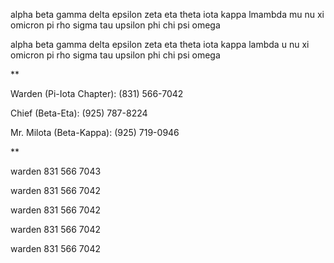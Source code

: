 alpha beta gamma delta epsilon zeta eta theta iota kappa lmambda mu nu xi omicron pi rho sigma tau upsilon phi chi psi omega




alpha beta gamma delta epsilon zeta eta theta iota kappa lambda u nu xi omicron pi rho sigma tau upsilon phi chi psi omega


**

Warden (Pi-Iota Chapter): (831) 566-7042

Chief (Beta-Eta): (925) 787-8224

Mr. Milota (Beta-Kappa): (925) 719-0946

**


warden 831 566 7043


warden 831 566 7042

warden 831 566 7042

warden 831 566 7042

warden 831 566 7042

